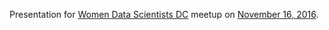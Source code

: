 Presentation for [Women Data Scientists DC](http://www.datacommunitydc.org/women-data-scientists-dc/wdsdc-blog/) meetup on [November 16, 2016](https://www.meetup.com/WomenDataScientistsDC/events/235267675/).

